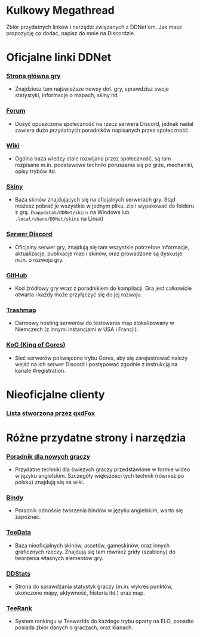 # Kulkowy Megathread

Zbiór przydatnych linków i narzędzi związanych z DDNet'em. Jak masz propozycję co dodać, napisz do mnie na Discordzie.

# Oficjalne linki DDNet

### [Strona główna gry](https://ddnet.org/)
- Znajdziesz tam najświeższe newsy dot. gry, sprawdzisz swoje statystyki, informacje o mapach, skiny itd.
### [Forum](https://forum.ddnet.org/)
- Dosyć opuszczona społeczność na rzecz serwera Discord, jednak nadal zawiera dużo przydatnych poradników napisanych przez społeczność.
### [Wiki](https://wiki.ddnet.org/wiki/Main_Page/pl)
- Ogólna baza wiedzy stale rozwijana przez społeczność, są tam rozpisane m.in. podstawowe techniki poruszania się po grze, mechaniki, opisy trybów itd.
### [Skiny](https://ddnet.org/skins/)
- Baza skinów znajdujących się na oficjalnych serwerach gry. Stąd możesz pobrać je wszystkie w jednym pliku. zip i wypakować do folderu z grą. (`%appdata%/DDNet/skins` na Windows lub `.local/share/DDNet/skins` na Linux)
### [Serwer Discord](https://ddnet.org/discord)
- Oficjalny serwer gry, znajdują się tam wszystkie potrzebne informacje, aktualizacje, publikacje map i skinów, oraz prowadzone są dyskusje m.in. o rozwoju gry.
### [GitHub](https://github.com/ddnet/ddnet)
- Kod źródłowy gry wraz z poradnikiem do kompilacji. Gra jest całkowicie otwarta i każdy może przyłączyć się do jej rozwoju.
### [Trashmap](https://trashmap.ddnet.org/)
- Darmowy hosting serwerów do testowania map zlokalizowany w Niemczech (z innymi instancjami w USA i Francji).
### [KoG (King of Gores)](https://kog.tw/)
- Sieć serwerów poświęcona trybu Gores, aby się zarejestrować należy wejść na ich serwer Discord i postępować zgodnie z instrukcją na kanale #registration.

# Nieoficjalne clienty

### [Lista stworzona przez qxdFox](https://github.com/qxdFox/DDNet-Client-List)

# Różne przydatne strony i narzędzia
### [Poradnik dla nowych graczy](https://www.youtube.com/watch?v=gp4wXgS3uO4)
- Przydatne techniki dla świezych graczy przedstawione w formie wideo w języku angielskim. Szczegóły większości tych technik (również po polsku) znajdują się na wiki.
### [Bindy](https://forum.ddnet.org/viewtopic.php?t=2537)
- Poradnik odnośnie tworzenia bindów w języku angielskim, warto się zapoznać.
### [TeeData](https://teedata.net/)
- Baza nieoficjalnych skinów, assetów, gameskinów, oraz innych graficznych rzeczy. Znajdują się tam również gridy (szablony) do tworzenia własnych elementów gry.
### [DDStats](https://ddstats.tw/)
- Strona do sprawdzania statystyk graczy (m.in. wykres punktów, ukończone mapy, aktywność, historia itd.) oraz map.
### [TeeRank](https://teerank.io/)
- System rankingu w Teeworlds do każdego trybu oparty na ELO, ponadto posiada zbiór danych o graczach, oraz klanach.
